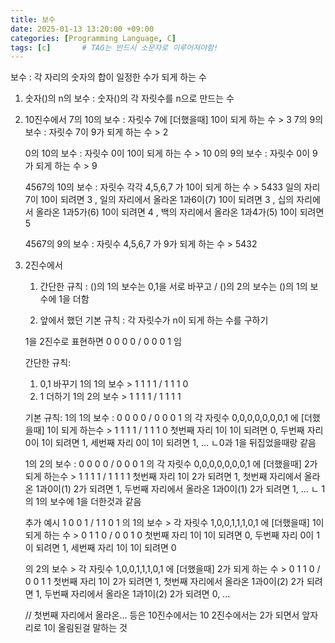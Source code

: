 ```yaml
---
title: 보수
date: 2025-01-13 13:20:00 +09:00
categories: [Programming Language, C]
tags: [c]		# TAG는 반드시 소문자로 이루어져야함!
---
```


보수 : 각 자리의 숫자의 합이 일정한 수가 되게 하는 수

1. 숫자()의 n의 보수 : 숫자()의 각 자릿수를 n으로 만드는 수

2. 10진수에서
   7의 10의 보수 : 자릿수 7에 [더했을때] 10이 되게 하는 수 > 3
   7의 9의 보수 : 자릿수 7이 9가 되게 하는 수 > 2

   0의 10의 보수 : 자릿수 0이 10이 되게 하는 수 > 10
   0의 9의 보수 : 자릿수 0이 9가 되게 하는 수 > 9
   
   4567의 10의 보수 : 자릿수 각각 4,5,6,7 가 10이 되게 하는 수 > 5433
   일의 자리 7이 10이 되려면 3 , 일의 자리에서 올라온 1과6이(7)  10이 되려면 3 , 십의 자리에서 올라온 1과5가(6) 10이 되려면 4 , 백의 자리에서 올라온 1과4가(5) 10이 되려면 5

   4567의 9의 보수 : 자릿수 4,5,6,7 가 9가 되게 하는 수 > 5432

3. 2진수에서
   1) 간단한 규칙 : ()의 1의 보수는 0,1을 서로 바꾸고 / ()의 2의 보수는 ()의 1의 보수에 1을 더함

   2) 앞에서 했던 기본 규칙 : 각 자릿수가 n이 되게 하는 수를 구하기
  
   1을 2진수로 표현하면 0 0 0 0 / 0 0 0 1 임
   
   간단한 규칙:
   1) 0,1 바꾸기
   1의 1의 보수 > 1 1 1 1 / 1 1 1 0 
   2) 1 더하기
   1의 2의 보수 > 1 1 1 1 / 1 1 1 1

   기본 규칙:
   1의 1의 보수 : 0 0 0 0 / 0 0 0 1  의 각 자릿수 0,0,0,0,0,0,0,1 에 [더했을때] 1이 되게 하는수 > 1 1 1 1 / 1 1 1 0
   첫번째 자리 1이 1이 되려면 0, 두번째 자리 0이 1이 되려면 1, 세번째 자리 0이 1이 되려면 1, ...
   ㄴ0과 1을 뒤집었을때랑 같음 

   1의 2의 보수 : 0 0 0 0 / 0 0 0 1 의 각 자릿수 0,0,0,0,0,0,0,1 에 [더했을때] 2가 되게 하는수 >  1 1 1 1 / 1 1 1 1
   첫번째 자리 1이 2가 되려면 1, 첫번째 자리에서 올라온 1과0이(1) 2가 되려면 1, 두번째 자리에서 올라온 1과0이(1) 2가 되려면 1, ...
   ㄴ 1의 1의 보수에 1을 더한것과 같음

   추가 예시
   1 0 0 1 / 1 1 0 1
   의 1의 보수 > 각 자릿수 1,0,0,1,1,1,0,1 에 [더했을때] 1이 되게 하는 수 > 0 1 1 0 / 0 0 1 0
   첫번째 자리 1이 1이 되려면 0, 두번째 자리 0이 1이 되려면 1, 세번째 자리 1이 1이 되려면 0

   의 2의 보수 > 각 자릿수 1,0,0,1,1,1,0,1 에 [더했을때] 2가 되게 하는 수 > 0 1 1 0 / 0 0 1 1
   첫번째 자리 1이 2가 되려면 1, 첫번째 자리에서 올라온 1과0이(2) 2가 되려면 1, 두번째 자리에서 올라온 1과1이(2) 2가 되려면 0, ...

   // 첫번째 자리에서 올라온... 등은 10진수에서는 10 2진수에서는 2가 되면서 앞자리로 1이 올림된걸 말하는 것
